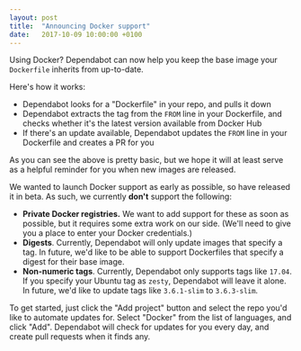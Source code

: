 ```yaml
---
layout: post
title:  "Announcing Docker support"
date:   2017-10-09 10:00:00 +0100
---
```


Using Docker? Dependabot can now help you keep the base image your `Dockerfile`
inherits from up-to-date.

Here's how it works:
- Dependabot looks for a "Dockerfile" in your repo, and pulls it down
- Dependabot extracts the tag from the `FROM` line in your Dockerfile, and
  checks whether it's the latest version available from Docker Hub
- If there's an update available, Dependabot updates the `FROM` line in your
  Dockerfile and creates a PR for you

As you can see the above is pretty basic, but we hope it will at least serve
as a helpful reminder for you when new images are released.

We wanted to launch Docker support as early as possible, so have released it
in beta. As such, we currently **don't** support the following:
- **Private Docker registries.** We want to add support for these as soon as
  possible, but it requires some extra work on our side. (We'll need to give
  you a place to enter your Docker credentials.)
- **Digests**. Currently, Dependabot will only update images that specify a
  tag. In future, we'd like to be able to support Dockerfiles that specify a
  digest for their base image.
- **Non-numeric tags**. Currently, Dependabot only supports tags like `17.04`.
  If you specify your Ubuntu tag as `zesty`, Dependabot will leave it alone. In
  future, we'd like to update tags like `3.6.1-slim` to `3.6.3-slim`.

To get started, just click the "Add project" button and select the repo
you'd like to automate updates for. Select "Docker" from the list of
languages, and click "Add". Dependabot will check for updates for you
every day, and create pull requests when it finds any.
